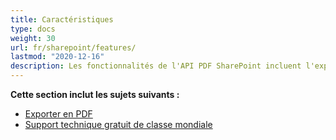 ```yaml
---
title: Caractéristiques 
type: docs
weight: 30
url: fr/sharepoint/features/
lastmod: "2020-12-16"
description: Les fonctionnalités de l'API PDF SharePoint incluent l'exportation en PDF et le support technique gratuit.
---
```


**Cette section inclut les sujets suivants :**

- [Exporter en PDF](/pdf/sharepoint/export-to-pdf/)
- [Support technique gratuit de classe mondiale](/pdf/sharepoint/world-class-free-technical-support/)